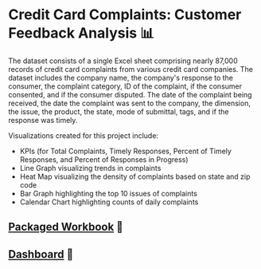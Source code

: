 # Credit Card Complaints: Customer Feedback Analysis 📊

The dataset consists of a single Excel sheet comprising nearly 87,000 records of credit card complaints from various credit card companies. The dataset includes the company name, the company's response to the consumer, the complaint category, ID of the complaint, if the consumer consented, and if the consumer disputed. The date of the complaint being received, the date the complaint was sent to the company, the dimension, the issue, the product, the state, mode of submittal, tags, and if the response was timely.   

Visualizations created for this project include:
- KPIs (for Total Complaints, Timely Responses, Percent of Timely Responses, and Percent of Responses in Progress)
-  Line Graph visualizing trends in complaints
-  Heat Map visualizing the density of complaints based on state and zip code
-  Bar Graph highlighting the top 10 issues of complaints
-  Calendar Chart highlighting counts of daily complaints

## [Packaged Workbook](https://github.com/englands/Tableau/blob/main/Case%20Studies%20and%20Projects/Udemy/Credit%20Card%20Complaints%3A%20Customer%20Feedback%20Analysis/Credit%20Card%20Complaints%20Customer%20Feedback%20Analysis.twbx) 📔

## [Dashboard](https://github.com/englands/Tableau/blob/main/Case%20Studies%20and%20Projects/Udemy/Credit%20Card%20Complaints%3A%20Customer%20Feedback%20Analysis/Credit%20Card%20Complaints%20Customer%20Feedback%20Analysis%20Dashboard.png) 📔
